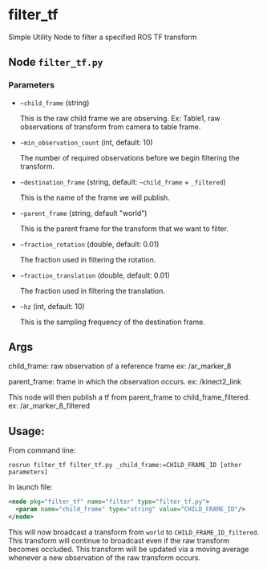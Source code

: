 # filter_tf

Simple Utility Node to filter a specified ROS TF transform

## Node `filter_tf.py`

### Parameters

* `~child_frame` (string)

  This is the raw child frame we are observing. Ex: Table1, raw observations of transform from camera to table frame.

* `~min_observation_count` (int, default: 10)

  The number of required observations before we begin filtering the transform.

* `~destination_frame` (string, default: `~child_frame` + `_filtered`)

  This is the name of the frame we will publish.

* `~parent_frame` (string, default "world")

  This is the parent frame for the transform that we want to filter.

* `~fraction_rotation` (double, default: 0.01)

  The fraction used in filtering the rotation.

* `~fraction_translation` (double, default: 0.01)

  The fraction used in filtering the translation.

* `~hz` (int, default: 10)

  This is the sampling frequency of the destination frame.


## Args

child_frame: raw observation of a reference frame ex: /ar_marker_8

parent_frame: frame in which the observation occurs. ex: /kinect2_link

This node will then publish a tf from parent_frame to child_frame_filtered. ex: /ar_marker_8_filtered

## Usage:

From command line:
```
rosrun filter_tf filter_tf.py _child_frame:=CHILD_FRAME_ID [other parameters]
```
In launch file:
```xml
<node pkg="filter_tf" name="filter" type="filter_tf.py">
  <param name="child_frame" type="string" value="CHILD_FRAME_ID"/>
</node>
```

This will now broadcast a transform from `world` to `CHILD_FRAME_ID_filtered`. This transform will continue to broadcast even if the raw transform becomes occluded.  This transform will be updated via a moving average whenever a new observation of the raw transform occurs.
